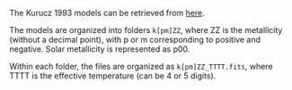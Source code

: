 The Kurucz 1993 models can be retrieved from
[here](http://ssb.stsci.edu/cdbs/tarfiles/synphot4.tar.gz).

The models are organized into folders `k[pm]ZZ`, where ZZ is the metallicity
(without a decimal point), with p or m corresponding to positive and negative.
Solar metallicity is represented as p00.

Within each folder, the files are organized as `k[pm]ZZ_TTTT.fits`, where TTTT
is the effective temperature (can be 4 or 5 digits).
